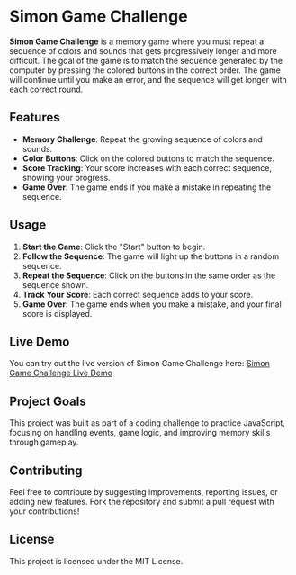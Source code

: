 # Simon Game Challenge

**Simon Game Challenge** is a memory game where you must repeat a sequence of colors and sounds that gets progressively longer and more difficult. The goal of the game is to match the sequence generated by the computer by pressing the colored buttons in the correct order. The game will continue until you make an error, and the sequence will get longer with each correct round.

## Features

- **Memory Challenge**: Repeat the growing sequence of colors and sounds.
- **Color Buttons**: Click on the colored buttons to match the sequence.
- **Score Tracking**: Your score increases with each correct sequence, showing your progress.
- **Game Over**: The game ends if you make a mistake in repeating the sequence.

## Usage

1. **Start the Game**: Click the "Start" button to begin.
2. **Follow the Sequence**: The game will light up the buttons in a random sequence.
3. **Repeat the Sequence**: Click on the buttons in the same order as the sequence shown.
4. **Track Your Score**: Each correct sequence adds to your score.
5. **Game Over**: The game ends when you make a mistake, and your final score is displayed.

## Live Demo

You can try out the live version of Simon Game Challenge here: [Simon Game Challenge Live Demo](https://amrut00.github.io/Simon-Game/)

## Project Goals

This project was built as part of a coding challenge to practice JavaScript, focusing on handling events, game logic, and improving memory skills through gameplay.

## Contributing

Feel free to contribute by suggesting improvements, reporting issues, or adding new features. Fork the repository and submit a pull request with your contributions!

## License

This project is licensed under the MIT License.
